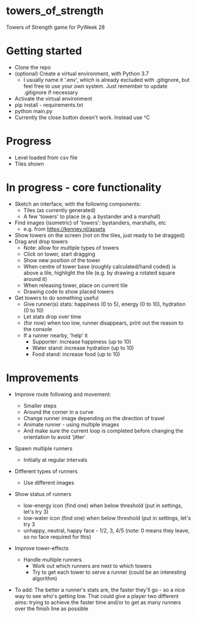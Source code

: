 # towers_of_strength
Towers of Strength game for PyWeek 28

# Getting started
* Clone the repo
* (optional) Create a virtual environment, with Python 3.7
    * I usually name it '.env', which is already excluded with .gitignore, but feel free to use your own system. Just remember to update .gitignore if necessary
* Activate the virtual environment
* pip install - requirements.txt
* python main.py
* Currently the close button doesn't work. Instead use ^C

# Progress
* Level loaded from csv file
* Tiles shown

# In progress - core functionality
* Sketch an interface, with the following components:
    - Tiles (as currently generated)
    - A few 'towers' to place (e.g. a bystander and a marshall)
* Find images (isometric) of 'towers': bystanders, marshalls, etc
    - e.g. from https://kenney.nl/assets
* Show towers on the screen (not on the tiles, just ready to be dragged)
* Drag and drop towers
    - Note: allow for multiple types of towers
    - Click on tower, start dragging
    - Show new position of the tower
    - When centre of tower base (roughly calculated/hand coded) is above a tile, highlight the tile (e.g. by drawing a rotated square around it)
    - When releasing tower, place on current tile
    - Drawing code to show placed towers
* Get towers to do something useful
    - Give runner(s) stats: happiness (0 to 5), energy (0 to 10), hydration (0 to 10)
    - Let stats drop over time
    - (for now) when too low, runner disappears, print out the reason to the console
    - If a runner nearby, 'help' it
        - Supporter: increase happiness (up to 10)
        - Water stand: increase hydration (up to 10)
        - Food stand: increase food (up to 10)

# Improvements
* Improve route following and movement:
    - Smaller steps
    - Around the corner in a curve
    - Change runner image depending on the direction of travel
    - Animate runner - using multiple images
    - And make sure the current loop is completed before changing the orientation to avoid 'jitter'
* Spawn multiple runners
    - Initially at regular intervals
* Different types of runners
    - Use different images
* Show status of runners
    - low-energy icon (find one) when below threshold (put in settings, let's try 3)
    - low-water icon (find one) when below threshold (put in settings, let's try 3
    - unhappy, neutral, happy face - 1/2, 3, 4/5 (note: 0 means they leave, so no face required for this) 
* Improve tower-effects
    - Handle multiple runners
        - Work out which runners are next to which towers
        - Try to get each tower to serve a runner (could be an interesting algorithm)
 
 * To add:  The better a runner's stats are, the faster they'll go - so a nice way to see who's getting low. That could give a player two different aims: trying to achieve the faster time and/or to get as many runners over the finish line as possible
 